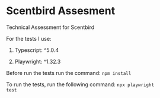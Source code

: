 # Scentbird Assesment
Technical Assessment for Scentbird

For the tests I use:

1. Typescript: ^5.0.4

2. Playwright: ^1.32.3

Before run the tests run the command:
<code>npm install</code>

To run the tests, run the following command:
<code>npx playwright test</code>